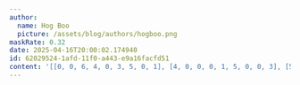```yaml
---
author:
  name: Hog Boo
  picture: /assets/blog/authors/hogboo.png
maskRate: 0.32
date: 2025-04-16T20:00:02.174940
id: 62029524-1afd-11f0-a443-e9a16facfd51
content: '[[0, 0, 6, 4, 0, 3, 5, 0, 1], [4, 0, 0, 0, 1, 5, 0, 0, 3], [5, 1, 3, 7, 0, 8, 4, 2, 9], [0, 8, 4, 5, 0, 0, 0, 9, 6], [1, 3, 9, 6, 8, 7, 2, 5, 0], [0, 5, 0, 1, 4, 9, 7, 3, 8], [3, 0, 0, 8, 0, 1, 9, 4, 2], [8, 4, 7, 2, 9, 0, 0, 1, 0], [2, 9, 1, 3, 5, 4, 0, 6, 0]]'
---
```

